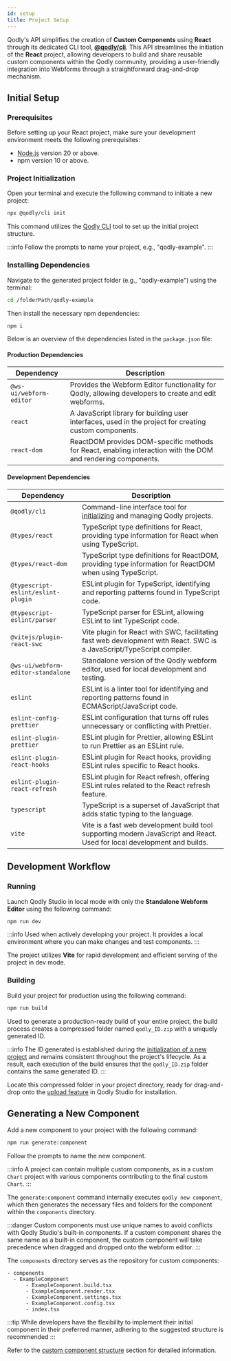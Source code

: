```yaml
---
id: setup
title: Project Setup
---
```


Qodly's API simplifies the creation of **Custom Components** using **React** through its dedicated CLI tool, [**@qodly/cli**](https://www.npmjs.com/package/@qodly/cli). This API streamlines the initiation of the **React** project, allowing developers to build and share reusable custom components within the Qodly community, providing a user-friendly integration into Webforms through a straightforward drag-and-drop mechanism.

## Initial Setup

### Prerequisites

Before setting up your React project, make sure your development environment meets the following prerequisites:

- [Node.js](https://nodejs.org/en/) version 20 or above.
- npm version 10 or above.

### Project Initialization

Open your terminal and execute the following command to initiate a new project:

```bash
npx @qodly/cli init
```

This command utilizes the [Qodly CLI](https://www.npmjs.com/package/@qodly/cli) tool to set up the initial project structure.

:::info
Follow the prompts to name your project, e.g., "qodly-example".
:::

### Installing Dependencies

Navigate to the generated project folder (e.g., "qodly-example") using the terminal:

```bash
cd /folderPath/qodly-example
```

Then install the necessary npm dependencies:

```bash
npm i

```

Below is an overview of the dependencies listed in the `package.json` file:

#### Production Dependencies

| Dependency                     | Description                                                                                                  |
| ------------------------------- | ------------------------------------------------------------------------------------------------------------ |
| `@ws-ui/webform-editor`         | Provides the Webform Editor functionality for Qodly, allowing developers to create and edit webforms.       |
| `react`                         | A JavaScript library for building user interfaces, used in the project for creating custom components.       |
| `react-dom`                     | ReactDOM provides DOM-specific methods for React, enabling interaction with the DOM and rendering components.|

#### Development Dependencies

| Dependency                                   | Description                                                                                                            |
| ---------------------------------------------| ---------------------------------------------------------------------------------------------------------------------- |
| `@qodly/cli`                                | Command-line interface tool for [initializing](#project-initialization) and managing Qodly projects.                                            |
| `@types/react`                              | TypeScript type definitions for React, providing type information for React when using TypeScript.                    |
| `@types/react-dom`                          | TypeScript type definitions for ReactDOM, providing type information for ReactDOM when using TypeScript.              |
| `@typescript-eslint/eslint-plugin`          | ESLint plugin for TypeScript, identifying and reporting patterns found in TypeScript code.                            |
| `@typescript-eslint/parser`                 | TypeScript parser for ESLint, allowing ESLint to lint TypeScript code.                                                 |
| `@vitejs/plugin-react-swc`                  | Vite plugin for React with SWC, facilitating fast web development with React. SWC is a JavaScript/TypeScript compiler. |
| `@ws-ui/webform-editor-standalone`         | Standalone version of the Qodly webform editor, used for local development and testing.                        |
| `eslint`                                    | ESLint is a linter tool for identifying and reporting patterns found in ECMAScript/JavaScript code.                    |
| `eslint-config-prettier`                    | ESLint configuration that turns off rules unnecessary or conflicting with Prettier.                                    |
| `eslint-plugin-prettier`                    | ESLint plugin for Prettier, allowing ESLint to run Prettier as an ESLint rule.                                          |
| `eslint-plugin-react-hooks`                 | ESLint plugin for React hooks, providing ESLint rules specific to React hooks.                                          |
| `eslint-plugin-react-refresh`               | ESLint plugin for React refresh, offering ESLint rules related to the React refresh feature.                            |
| `typescript`                                | TypeScript is a superset of JavaScript that adds static typing to the language.                                          |
| `vite`                                      | Vite is a fast web development build tool supporting modern JavaScript and React. Used for local development and builds.|


## Development Workflow

### Running

Launch Qodly Studio in local mode with only the **Standalone Webform Editor** using the following command:

```bash
npm run dev
```
:::info
Used when actively developing your project. It provides a local environment where you can make changes and test components.
:::

The project utilizes **Vite** for rapid development and efficient serving of the project in dev mode.

### Building

Build your project for production using the following command:

```bash
npm run build
```

Used to generate a production-ready build of your entire project, the build process creates a compressed folder named `qodly_ID.zip` with a uniquely generated ID.

:::info
The ID generated is established during the [initialization of a new project](#project-initialization) and remains consistent throughout the project's lifecycle. As a result, each execution of the build ensures that the `qodly_ID.zip` folder contains the same generated ID.
:::

Locate this compressed folder in your project directory, ready for drag-and-drop onto the [upload feature](../studio/design-webforms/components/uploadCustomComponents.md) in Qodly Studio for installation.

## Generating a New Component

Add a new component to your project with the following command:

```bash
npm run generate:component
```

Follow the prompts to name the new component. 

:::info
A project can contain multiple custom components, as in a custom `Chart` project with various components contributing to the final custom `Chart`.
:::

The `generate:component` command internally executes `qodly new component`, which then generates the necessary files and folders for the component within the `components` directory.

:::danger
Custom components must use unique names to avoid conflicts with Qodly Studio's built-in components. If a custom component shares the same name as a built-in component, the custom component will take precedence when dragged and dropped onto the webform editor.
:::

The `components` directory serves as the repository for custom components:

```
- components
  - ExampleComponent
      - ExampleComponent.build.tsx
      - ExampleComponent.render.tsx
      - ExampleComponent.settings.tsx
      - ExampleComponent.config.tsx
      - index.tsx
```

:::tip
While developers have the flexibility to implement their initial component in their preferred manner, adhering to the suggested structure is recommended
:::

Refer to the [custom component structure](./structure#custom-component-repository) section for detailed information.
